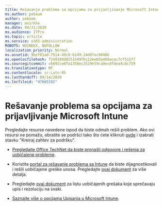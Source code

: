 ```yaml
---
title: Rešavanje problema sa opcijama za prijavljivanje Microsoft Intune
ms.author: pebaum
author: pebaum
manager: mnirkhe
ms.date: 04/21/2020
ms.audience: ITPro
ms.topic: article
ms.service: o365-administration
ROBOTS: NOINDEX, NOFOLLOW
localization_priority: Normal
ms.assetid: 9bef81ad-7514-49c8-b149-24d8fec90486
ms.openlocfilehash: f249189d8251549fbc22eeb5a408acac7cf515ff
ms.sourcegitcommit: c6692ce0fa1358ec3529e59ca0ecdfdea4cdc759
ms.translationtype: MT
ms.contentlocale: sr-Latn-RS
ms.lasthandoff: 09/14/2020
ms.locfileid: "47665192"
---
```

# <a name="troubleshoot-issues-with-enrollment-options-microsoft-intune"></a>Rešavanje problema sa opcijama za prijavljivanje Microsoft Intune

Pregledajte resurse navedene ispod da biste odmah rešili problem. Ako ovi resursi ne pomažu, obratite se podršci tako što ćete kliknuti [ovde](https://portal.azure.com/#blade/Microsoft_Intune_DeviceSettings/ExtensionLandingBlade/help) i izabrati stavku "Kreiraj zahtev za podršku". 
  
- [Pregledajte Office TechNet da biste pronašli odgovore i rešenja za uobičajene probleme](https://social.technet.microsoft.com/Forums/home?category=microsoftintune&amp;filter=alltypes&amp;sort=lastpostdesc).
    
- Koristite [portal za rešavanje problema sa Intune](https://devicemanagement.microsoft.com/#blade/Microsoft_Intune_DeviceSettings/TroubleshootBlade) da biste dijagnostikovali i rešili uobičajene greške unosa. Pregledajte [ovaj dokument](https://docs.microsoft.com/intune/help-desk-operators) za više detalja. 
    
- Pregledajte [ovaj dokument](https://docs.microsoft.com/intune-classic/Troubleshoot/troubleshoot-device-enrollment-in-intune) za listu uobičajenih grešaka koje sprečavaju upis i rezoluciju na svaki. 
    
- [Saznajte više o opcijama Upisanja u Microsoft Intune](https://docs.microsoft.com/intune/enrollment-options).
    

